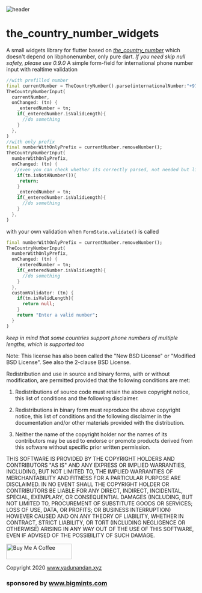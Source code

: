 ![header](https://i.imgur.com/xiil4Wj.jpg)
# the_country_number_widgets
A small widgets library for flutter based on *[the_country_number](https://github.com/ondbyte/the_country_number)* which doesn't depend on libphonenumber, only pure dart.
*If you need skip null safety, please use 0.9.0*
A simple form-field for international phone number input with realtime validation
```dart
//with prefilled number
final currentNumber = TheCountryNumber().parse(internationalNumber:"+97156565656");
TheCountryNumberInput(
  currentNumber,
  onChanged: (tn) {
    _enteredNumber = tn;
    if(_enteredNumber.isValidLength){
      //do something
    }
  }, 
)
//with only prefix
final numberWithOnlyPrefix = currentNumber.removeNumber();
TheCountryNumberInput(
  numberWithOnlyPrefix,
  onChanged: (tn) {
   //even you can check whether its correctly parsed, not needed but library is not even 1.0
    if(tn.isNotANumber()){
     return;
    }
    _enteredNumber = tn;
    if(_enteredNumber.isValidLength){
      //do something
    }
  }, 
)
```
with your own validation when `FormState.validate()` is called
```dart
final numberWithOnlyPrefix = currentNumber.removeNumber();
TheCountryNumberInput(
  numberWithOnlyPrefix,
  onChanged: (tn) {
    _enteredNumber = tn;
    if(_enteredNumber.isValidLength){
      //do something
    }
  },
  customValidator: (tn) {
    if(tn.isValidLength){
      return null;
    }
    return "Enter a valid number";
  }
)
```
*keep in mind that some countries support phone numbers of multiple lengths, which is supported too*


Note: This license has also been called the "New BSD License" or "Modified BSD License". See also the 2-clause BSD License.

Redistribution and use in source and binary forms, with or without modification, are permitted provided that the following conditions are met:

1. Redistributions of source code must retain the above copyright notice, this list of conditions and the following disclaimer.

2. Redistributions in binary form must reproduce the above copyright notice, this list of conditions and the following disclaimer in the documentation and/or other materials provided with the distribution.

3. Neither the name of the copyright holder nor the names of its contributors may be used to endorse or promote products derived from this software without specific prior written permission.

THIS SOFTWARE IS PROVIDED BY THE COPYRIGHT HOLDERS AND CONTRIBUTORS "AS IS" AND ANY EXPRESS OR IMPLIED WARRANTIES, INCLUDING, BUT NOT LIMITED TO, THE IMPLIED WARRANTIES OF MERCHANTABILITY AND FITNESS FOR A PARTICULAR PURPOSE ARE DISCLAIMED. IN NO EVENT SHALL THE COPYRIGHT HOLDER OR CONTRIBUTORS BE LIABLE FOR ANY DIRECT, INDIRECT, INCIDENTAL, SPECIAL, EXEMPLARY, OR CONSEQUENTIAL DAMAGES (INCLUDING, BUT NOT LIMITED TO, PROCUREMENT OF SUBSTITUTE GOODS OR SERVICES; LOSS OF USE, DATA, OR PROFITS; OR BUSINESS INTERRUPTION) HOWEVER CAUSED AND ON ANY THEORY OF LIABILITY, WHETHER IN CONTRACT, STRICT LIABILITY, OR TORT (INCLUDING NEGLIGENCE OR OTHERWISE) ARISING IN ANY WAY OUT OF THE USE OF THIS SOFTWARE, EVEN IF ADVISED OF THE POSSIBILITY OF SUCH DAMAGE.


<a href="https://www.buymeacoffee.com/ondbyte" target="_blank"><img src="https://cdn.buymeacoffee.com/buttons/default-orange.png" alt="Buy Me A Coffee" height="41" width="174"></a>

Copyright 2020 www.yadunandan.xyz
### sponsored by www.bigmints.com
